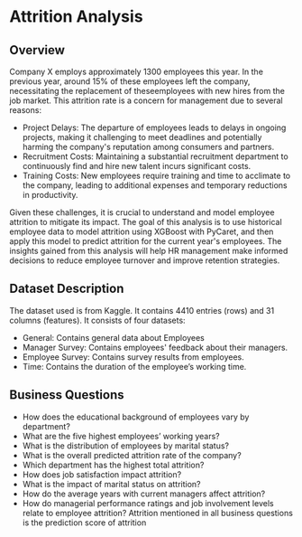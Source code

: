 # Attrition Analysis
## Overview
Company X employs approximately 1300 employees this year. In the previous year, around 15% of these employees left the company, necessitating the replacement of theseemployees with new hires from the job market. This attrition rate is a concern for management due to several reasons:
* Project Delays: The departure of employees leads to delays in ongoing projects, making it challenging to meet deadlines and potentially harming the company's reputation among consumers and partners.
* Recruitment Costs: Maintaining a substantial recruitment department to continuously find and hire new talent incurs significant costs.
* Training Costs: New employees require training and time to acclimate to the company, leading to additional expenses and temporary reductions in productivity.

Given these challenges, it is crucial to understand and model employee attrition to mitigate its impact. The goal of this analysis is to use historical employee data to model attrition using XGBoost with PyCaret, and then apply this model to predict attrition for the current year's employees. The insights gained from this analysis will help HR management make informed decisions to reduce employee turnover and improve retention strategies.

## Dataset Description
The dataset used is from Kaggle. It contains 4410 entries (rows) and 31 columns (features). It consists of four datasets:
* General: Contains general data about Employees
* Manager Survey: Contains employees' feedback about their managers.
* Employee Survey: Contains survey results from employees.
* Time: Contains the duration of the employee’s working time.

## Business Questions
* How does the educational background of employees vary by department?
* What are the five highest employees’ working years?
* What is the distribution of employees by marital status?
* What is the overall predicted attrition rate of the company?
* Which department has the highest total attrition?
* How does job satisfaction impact attrition?
* What is the impact of marital status on attrition?
* How do the average years with current managers affect attrition?
* How do managerial performance ratings and job involvement levels relate to employee attrition?
Attrition mentioned in all business questions is the prediction score of attrition
